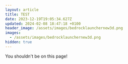 ```yaml
---
layout: article
title: TEST
date: 2023-12-19T19:05:34.627Z
updated: 2024-02-08 18:47:18 +0100
header_image: /assets/images/bedrocklaunchernew3d.png
images:
  - /assets/images/bedrocklaunchernew3d.png
hidden: true
---
```

You shouldn't be on this page!
